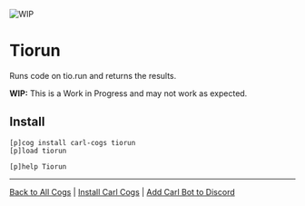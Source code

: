 ![WIP](https://img.shields.io/badge/tag-WIP-orange?logo=git&logoColor=white)
# Tiorun

Runs code on tio.run and returns the results.

**WIP:** This is a Work in Progress and may not work as expected.

## Install

```text
[p]cog install carl-cogs tiorun
[p]load tiorun

[p]help Tiorun
```

---
[Back to All Cogs](../README.md#public-cogs) |
[Install Carl Cogs](../README.md#installing) |
[Add Carl Bot to Discord](https://discord.com/oauth2/authorize?client_id=204384021352808450&scope=bot+applications.commands&permissions=8)